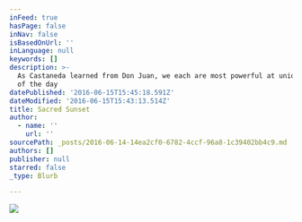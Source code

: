 ```yaml
---
inFeed: true
hasPage: false
inNav: false
isBasedOnUrl: ''
inLanguage: null
keywords: []
description: >-
  As Castaneda learned from Don Juan, we each are most powerful at unique times
  of the day
datePublished: '2016-06-15T15:45:18.591Z'
dateModified: '2016-06-15T15:43:13.514Z'
title: Sacred Sunset
author:
  - name: ''
    url: ''
sourcePath: _posts/2016-06-14-14ea2cf0-6782-4ccf-96a8-1c39402bb4c9.md
authors: []
publisher: null
starred: false
_type: Blurb

---
```

![](https://the-grid-user-content.s3-us-west-2.amazonaws.com/a462d926-4bed-4672-ab5a-b539f4b92c42.jpg)
